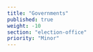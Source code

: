 ```yaml
---
title: "Governments"
published: true
weight: -10
section: "election-office"
priority: "Minor"
---
```




  
